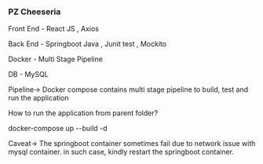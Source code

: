 ### PZ Cheeseria

Front End - React JS , Axios 

Back End - Springboot Java , Junit test , Mockito 

Docker - Multi Stage Pipeline

DB - MySQL

Pipeline->
Docker compose contains multi stage pipeline to build, test and run the application

How to run the application from parent folder?

docker-compose up --build -d

Caveat->
The springboot container sometimes fail due to network issue with mysql container. in such case, kindly restart the springboot container.





